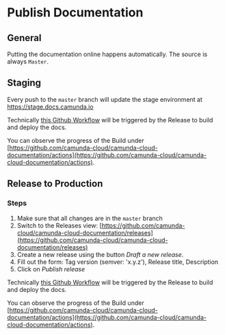 # Publish Documentation

## General

Putting the documentation online happens automatically. The source is always `Master`.

## Staging

Every push to the `master` branch will update the stage environment at https://stage.docs.camunda.io

Technically [this Github Workflow](/.github/workflows/publish-stage.yaml) will be triggered by the Release to build and deploy the docs.

You can observe the progress of the Build under [https://github.com/camunda-cloud/camunda-cloud-documentation/actions](https://github.com/camunda-cloud/camunda-cloud-documentation/actions).

## Release to Production

### Steps

1. Make sure that all changes are in the `master` branch
2. Switch to the Releases view: [https://github.com/camunda-cloud/camunda-cloud-documentation/releases](https://github.com/camunda-cloud/camunda-cloud-documentation/releases)
3. Create a new release using the button _Draft a new release_.
4. Fill out the form: Tag version (semver: 'x.y.z'), Release title, Description
5. Click on _Publish release_

Technically [this Github Workflow](/.github/workflows/publish-prod.yaml) will be triggered by the Release to build and deploy the docs.

You can observe the progress of the Build under [https://github.com/camunda-cloud/camunda-cloud-documentation/actions](https://github.com/camunda-cloud/camunda-cloud-documentation/actions).
